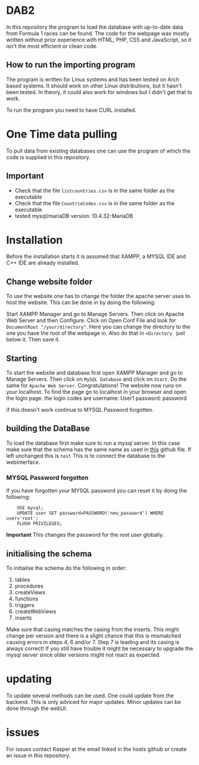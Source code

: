 # DAB2

In this repository the program to load the database with up-to-date data from Formula 1 races can be found.
The code for the webpage was mostly written without prior experience with HTML, PHP, CSS and JavaScript, so it isn't the most efficient or clean code.

## How to run the importing program
The program is written for Linux systems and has been tested on Arch based systems.
It should work on other Linux distributions, but it hasn't been tested.
In theory, it could also work for windows but I didn't get that to work.

To run the program you need to have CURL installed.

# One Time data pulling
To pull data from existing databases one can use the program of which the code is supplied in this repository. 

## Important
- Check that the file `listcountries.csv` is in the same folder as the executable 
- Check that the file `CountrieCodes.csv` is in the same folder as the executable
- tested mysql/mariaDB version: 10.4.32-MariaDB

# Installation

Before the installation starts it is assumed that XAMPP, a MYSQL IDE and C++ IDE are already installed.

## Change website folder

To use the website one has to change the folder the apache server uses to host the website. This can be done in by doing the following:

Start XAMPP Manager and go to Manage Servers. Then click on Apache Web Server and then Configure. Click on Open Conf File and look for `DocumentRoot "/your/directory"`. Here you can change the directory to the one you have the root of the webpage in. Also do that in `<Directory ` just below it. Then save it.

## Starting 

To start the website and database first open XAMPP Manager and go to Manage Servers. Then click on `MySQL Database` and click on `Start`. Do the same for `Apache Web Server`. 
Congratulations! The website now runs on your localhost. To find the page go to localhost in your browser and open the login page. the login codes are
username: User1
password: password

if this doesn't work continue to MYSQL Password forgotten.

## building the DataBase

To load the database first make sure to run a mysql server. In this case make sure that the schema has the same name as used in [this](https://github.com/kasper201/DAB2/blob/main/webpage/php/login.php) github file. If left unchanged this is ``test`` This is to connect the database to the webinterface.

### MYSQL Password forgotten

If you have forgotten your MYSQL password you can reset it by doing the following:
```mysql
    USE mysql;
    UPDATE user SET password=PASSWORD('new_password') WHERE user='root';
    FLUSH PRIVILEGES;

```
**Important** This changes the password for the root user globally.

## initialising the schema
To initialise the schema do the following in order:
1. tables
2. procedures
3. createViews
4. functions
5. triggers
6. createWebViews
7. inserts

Make sure that casing matches the casing from the inserts. This might change per version and there is a slight chance that this is mismatched causing errors in steps 4, 6 and/or 7. Step 7 is leading and its casing is always correct!
If you still have trouble it might be necessary to upgrade the mysql server since older versions might not react as expected.

# updating

To update several methods can be used. One could update from the backend. This is only adviced for major updates. Minor updates can be done through the webUI. 

# issues
For issues contact Kasper at the email linked in the hosts github or create an issue in this repository.
